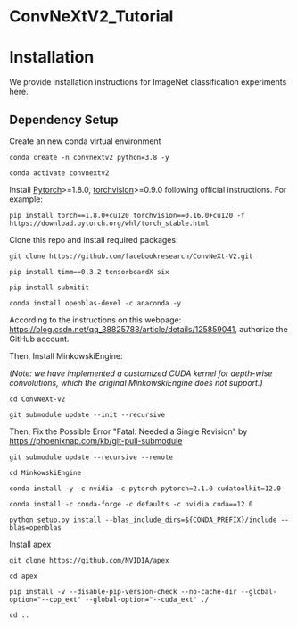 # ConvNeXtV2_Tutorial
# Installation

We provide installation instructions for ImageNet classification experiments here.

## Dependency Setup
Create an new conda virtual environment
```
conda create -n convnextv2 python=3.8 -y
```
```
conda activate convnextv2
```

Install [Pytorch](https://pytorch.org/)>=1.8.0, [torchvision](https://pytorch.org/vision/stable/index.html)>=0.9.0 following official instructions. For example:
```
pip install torch==1.8.0+cu120 torchvision==0.16.0+cu120 -f https://download.pytorch.org/whl/torch_stable.html
```

Clone this repo and install required packages:
```
git clone https://github.com/facebookresearch/ConvNeXt-V2.git
```
```
pip install timm==0.3.2 tensorboardX six
```
```
pip install submitit
```
```
conda install openblas-devel -c anaconda -y
```
According to the instructions on this webpage: https://blog.csdn.net/qq_38825788/article/details/125859041, authorize the GitHub account.

Then, Install MinkowskiEngine:

*(Note: we have implemented a customized CUDA kernel for depth-wise convolutions, which the original MinkowskiEngine does not support.)*
```
cd ConvNeXt-v2
```
```
git submodule update --init --recursive
```
Then, Fix the Possible Error "Fatal: Needed a Single Revision" by https://phoenixnap.com/kb/git-pull-submodule
```
git submodule update --recursive --remote
```
```
cd MinkowskiEngine
```
```
conda install -y -c nvidia -c pytorch pytorch=2.1.0 cudatoolkit=12.0
```
```
conda install -c conda-forge -c defaults -c nvidia cuda==12.0
```
```
python setup.py install --blas_include_dirs=${CONDA_PREFIX}/include --blas=openblas
```

Install apex
```
git clone https://github.com/NVIDIA/apex
```
```
cd apex
```
```
pip install -v --disable-pip-version-check --no-cache-dir --global-option="--cpp_ext" --global-option="--cuda_ext" ./
```
```
cd ..
```

